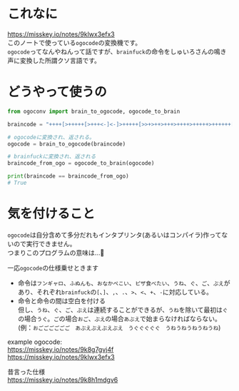 # これなに
https://misskey.io/notes/9klwx3efx3  
このノートで使っている`ogocode`の変換機です。  
`ogocode`ってなんやねんって話ですが、`brainfuck`の命令をしゅいろさんの鳴き声に変換した所謂クソ言語です。
# どうやって使うの
```py
from ogoconv import brain_to_ogocode, ogocode_to_brain

braincode = "++++[>+++++[>+++<-]<-]>+++++[>>+>++>+++>++++>+++++>++++++[<]>-]>[>[+>]<-[<]>-]>>>++++.----<+.->++++.----<+.->++++.----<+.->++++.----"

# ogocodeに変換され、返される。
ogocode = brain_to_ogocode(braincode)

# brainfuckに変換され、返される
braincode_from_ogo = ogocode_to_brain(ogocode)

print(braincode == braincode_from_ogo)
# True
``` 
# 気を付けること
`ogocode`は自分含めて多分だれもインタプリンタ(あるいはコンパイラ)作ってないので実行できません。  
つまりこのプログラムの意味は...:thinking:  

一応`ogocode`の仕様乗せときます  
- 命令は`フンギャロ`、`ふぬんも`、`おなかぺこい`、`ピザ食べたい`、`うね`、`ぐ`、`ご`、`ぶえ`があり、それぞれ`brainfuck`の`[`、`]`、`,`、`.`、`>`、`<`、`+`、`-`に対応している。
- 命令と命令の間は空白を付ける  
    但し、`うね`、`ぐ`、`ご`、`ぶえ`は連続することができるが、`うね`を除いて最初は`ぐ`の場合`うぐ`。`ご`の場合`おご`、`ぶえ`の場合`あぶえ`で始まらなければならない。(例：`おごごごごごご　あぶえぶえぶえぶえ　うぐぐぐぐぐ　うねうねうねうねうね`)

example ogocode:  
https://misskey.io/notes/9k8g7gvj4f  
https://misskey.io/notes/9klwx3efx3  

昔言った仕様  
https://misskey.io/notes/9k8h1mdgv6